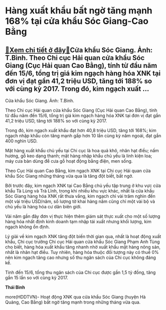 Hàng xuất khẩu bất ngờ tăng mạnh 168% tại cửa khẩu Sóc Giang-Cao Bằng
=====================================================================

[:gift:Xem chi tiết ở đây:gift:](https://hddtvn.com/hang-xuat-khau-bat-ngo-tang-manh-168-tai-cua-khau-soc-giang-cao-bang/)Cửa khẩu Sóc Giang. Ảnh: T.Bình. Theo Chi cục Hải quan cửa khẩu Sóc Giang (Cục Hải quan Cao Bằng), tính từ đầu năm đến 15/6, tổng trị giá kim ngạch hàng hóa XNK tại đơn vị đạt gần 41,2 triệu USD, tăng tới 188% so với cùng kỳ 2017. Trong đó, kim ngạch xuất …
-----------------------------------------------------------------------------------------------------------------------------------------------------------------------------------------------------------------------------------------------------------------







 






 Cửa khẩu Sóc Giang. Ảnh: T.Bình. 


Theo Chi cục Hải quan cửa khẩu Sóc Giang (Cục Hải quan Cao Bằng), tính từ đầu năm đến 15/6, tổng trị giá kim ngạch hàng hóa XNK tại đơn vị đạt gần 41,2 triệu USD, tăng tới 188% so với cùng kỳ 2017.


Trong đó, kim ngạch xuất khẩu đạt hơn 40,8 triệu USD, tăng tới 168%; kim ngạch nhập khẩu còn tăng mạnh gấp hơn 10 lần cùng kỳ năm ngoái, đạt gần 400 nghìn USD.


Mặt hàng xuất khẩu chủ yếu tại Chi cục là hoa quả khô, nhân hạt điều; nấm hương, gỗ keo dạng thanh; mặt hàng nhập khẩu chủ yếu là linh kiện loa; máy cưa bàn dùng để cưa gỗ hoạt động bằng điện, men sống.


Theo Cục Hải quan Cao Bằng, kim ngạch XNK tại Chi cục Hải quan cửa khẩu Sóc Giang những tháng vừa qua là tăng đột biết, bất ngờ.


Bởi trước đây, kim ngạch XNK tại Cao Bằng chủ yếu tập trung ở khu vực cửa khẩu Tà Lùng và Trà Lĩnh, trong khi nhiều khu vực khác, nhất là cửa khẩu Sóc Giang hàng hóa XNK rất thưa vắng, kim ngạch chỉ vài trăm nghìn đến một vài triệu USD/năm, số lượng tờ khai hàng năm cũng chỉ một vài bộ và chủ yếu là hàng hóa cư dân biên giới.


Vài năm gần đây đơn vị thực hiện thêm giám sát thực xuất cho một số lượng hàng hóa nhất định kinh doanh tạm nhập tái xuất nhưng khối lượng, kim ngạch không ổn định.


Lý giải về kim ngạch XNK tăng đột biến thời gian qua, nhất là hoạt động xuất khẩu, Chi cục trưởng Chi cục Hải quan cửa khẩu Sóc Giang Phạm Anh Tùng cho biết, hàng hóa xuất khẩu tăng nhanh nhờ xuất khẩu mặt hàng nông sản, nhất là nhân hạt điều. Tuy nhiên, hàng hóa thuộc đối tượng này có thuế 0% nên kim ngạch tăng cao nhưng số thu ngân sách của Chi cục không đáng kể.


Tính đến 15/6, tổng thu ngân sách của Chi cục được gần 1,5 tỷ đồng, tăng gần 15 lần so với cùng kỳ 2017.






**Thái Bình**



more(HDDTVN)- Hoạt động XNK qua cửa khẩu Sóc Giang (huyện Hà Quảng, Cao Bằng) bất ngờ tăng mạnh trong những tháng vừa qua.

